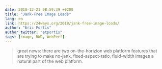 ```yaml
---
date: 2018-12-21 08:59:39 +0200
title: "Jank-Free Image Loads"
lang: en
link: https://24ways.org/2018/jank-free-image-loads/
author: "Eric Portis"
author_twitter: "etportis"
tags: [image, RWD, WebPerf]
---
```


> great news: there are two on-the-horizion web platform features that are trying to make no-jank, fixed-aspect-ratio, fluid-width images a natural part of the web platform.
